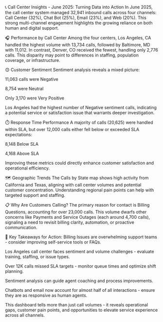 📞 Call Center Insights - June 2025: Turning Data into Action
In June 2025, the call center system managed 32,941 inbound calls across four channels: Call Center (32%), Chat Bot (25%), Email (23%), and Web (20%). This strong multi-channel engagement highlights the growing reliance on both human and digital support.

🎧 Performance by Call Center
Among the four centers, Los Angeles, CA handled the highest volume with 13,734 calls, followed by Baltimore, MD with 11,012. In contrast, Denver, CO received the fewest, handling only 2,776 calls. This disparity may point to differences in staffing, population coverage, or infrastructure.

😊 Customer Sentiment
Sentiment analysis reveals a mixed picture:

11,063 calls were Negative

8,754 were Neutral

Only 3,170 were Very Positive

Los Angeles had the highest number of Negative sentiment calls, indicating a potential service or satisfaction issue that warrants deeper investigation.

⏱️ Response Time Performance
A majority of calls (20,625) were handled within SLA, but over 12,000 calls either fell below or exceeded SLA expectations:

8,148 Below SLA

4,168 Above SLA

Improving these metrics could directly enhance customer satisfaction and operational efficiency.

🗺️ Geographic Trends
The Calls by State map shows high activity from California and Texas, aligning with call center volumes and potential customer concentration. Understanding regional pain points can help with targeted support and staffing.

📋 Why Are Customers Calling?
The primary reason for contact is Billing Questions, accounting for over 23,000 calls. This volume dwarfs other concerns like Payments and Service Outages (each around 4,700 calls), signaling a need to revisit billing clarity, automation, or proactive communication.

📌 Key Takeaways for Action:
Billing Issues are overwhelming support teams - consider improving self-service tools or FAQs.

Los Angeles call center faces sentiment and volume challenges - evaluate training, staffing, or issue types.

Over 12K calls missed SLA targets - monitor queue times and optimize shift planning.

Sentiment analysis can guide agent coaching and process improvements.

Chatbots and email now account for almost half of all interactions - ensure they are as responsive as human agents.

This dashboard tells more than just call volumes - it reveals operational gaps, customer pain points, and opportunities to elevate service experience across all channels.
